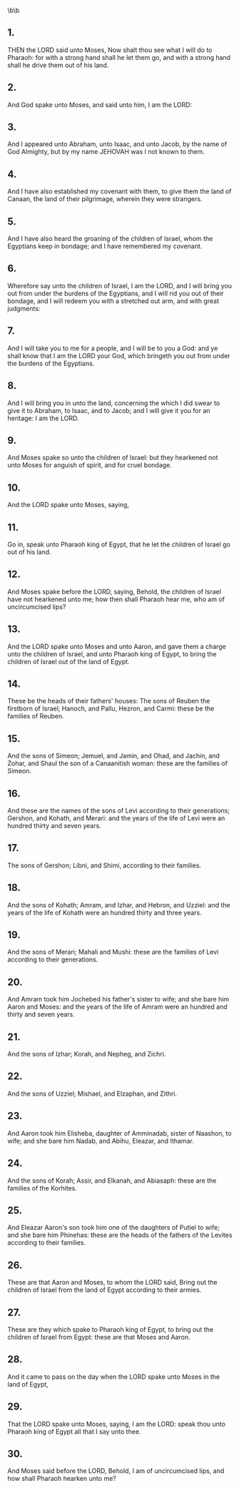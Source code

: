 \b\b
## 1.
THEN the LORD said unto Moses, Now shalt thou see what I will do to Pharaoh: for with a strong hand shall he let them go, and with a strong hand shall he drive them out of his land.
## 2.
And God spake unto Moses, and said unto him, I am the LORD:
## 3.
And I appeared unto Abraham, unto Isaac, and unto Jacob, by the name of God Almighty, but by my name JEHOVAH was I not known to them.
## 4.
And I have also established my covenant with them, to give them the land of Canaan, the land of their pilgrimage, wherein they were strangers.
## 5.
And I have also heard the groaning of the children of Israel, whom the Egyptians keep in bondage; and I have remembered my covenant.
## 6.
Wherefore say unto the children of Israel, I am the LORD, and I will bring you out from under the burdens of the Egyptians, and I will rid you out of their bondage, and I will redeem you with a stretched out arm, and with great judgments:
## 7.
And I will take you to me for a people, and I will be to you a God: and ye shall know that I am the LORD your God, which bringeth you out from under the burdens of the Egyptians.
## 8.
And I will bring you in unto the land, concerning the which I did swear to give it to Abraham, to Isaac, and to Jacob; and I will give it you for an heritage: I am the LORD.
## 9.
And Moses spake so unto the children of Israel: but they hearkened not unto Moses for anguish of spirit, and for cruel bondage.
## 10.
And the LORD spake unto Moses, saying,
## 11.
Go in, speak unto Pharaoh king of Egypt, that he let the children of Israel go out of his land.
## 12.
And Moses spake before the LORD, saying, Behold, the children of Israel have not hearkened unto me; how then shall Pharaoh hear me, who am of uncircumcised lips?
## 13.
And the LORD spake unto Moses and unto Aaron, and gave them a charge unto the children of Israel, and unto Pharaoh king of Egypt, to bring the children of Israel out of the land of Egypt.
## 14.
These be the heads of their fathers' houses: The sons of Reuben the firstborn of Israel; Hanoch, and Pallu, Hezron, and Carmi: these be the families of Reuben.
## 15.
And the sons of Simeon; Jemuel, and Jamin, and Ohad, and Jachin, and Zohar, and Shaul the son of a Canaanitish woman: these are the families of Simeon.
## 16.
And these are the names of the sons of Levi according to their generations; Gershon, and Kohath, and Merari: and the years of the life of Levi were an hundred thirty and seven years.
## 17.
The sons of Gershon; Libni, and Shimi, according to their families.
## 18.
And the sons of Kohath; Amram, and Izhar, and Hebron, and Uzziel: and the years of the life of Kohath were an hundred thirty and three years.
## 19.
And the sons of Merari; Mahali and Mushi: these are the families of Levi according to their generations.
## 20.
And Amram took him Jochebed his father's sister to wife; and she bare him Aaron and Moses: and the years of the life of Amram were an hundred and thirty and seven years.
## 21.
And the sons of Izhar; Korah, and Nepheg, and Zichri.
## 22.
And the sons of Uzziel; Mishael, and Elzaphan, and Zithri.
## 23.
And Aaron took him Elisheba, daughter of Amminadab, sister of Naashon, to wife; and she bare him Nadab, and Abihu, Eleazar, and Ithamar.
## 24.
And the sons of Korah; Assir, and Elkanah, and Abiasaph: these are the families of the Korhites.
## 25.
And Eleazar Aaron's son took him one of the daughters of Putiel to wife; and she bare him Phinehas: these are the heads of the fathers of the Levites according to their families.
## 26.
These are that Aaron and Moses, to whom the LORD said, Bring out the children of Israel from the land of Egypt according to their armies.
## 27.
These are they which spake to Pharaoh king of Egypt, to bring out the children of Israel from Egypt: these are that Moses and Aaron.
## 28.
And it came to pass on the day when the LORD spake unto Moses in the land of Egypt,
## 29.
That the LORD spake unto Moses, saying, I am the LORD: speak thou unto Pharaoh king of Egypt all that I say unto thee.
## 30.
And Moses said before the LORD, Behold, I am of uncircumcised lips, and how shall Pharaoh hearken unto me?
